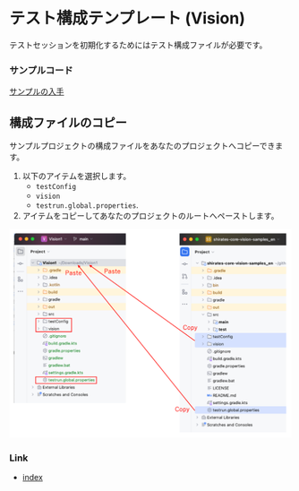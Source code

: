 # テスト構成テンプレート (Vision)

テストセッションを初期化するためにはテスト構成ファイルが必要です。

### サンプルコード

[サンプルの入手](../../getting_samples_ja.md)

## 構成ファイルのコピー

サンプルプロジェクトの構成ファイルをあなたのプロジェクトへコピーできます。

1. 以下のアイテムを選択します。
    - `testConfig`
    - `vision`
    - `testrun.global.properties`.
2. アイテムをコピーしてあなたのプロジェクトのルートへペーストします。

![](../_images/copying_test_config_files.png)

### Link

- [index](../../../index_ja.md)



